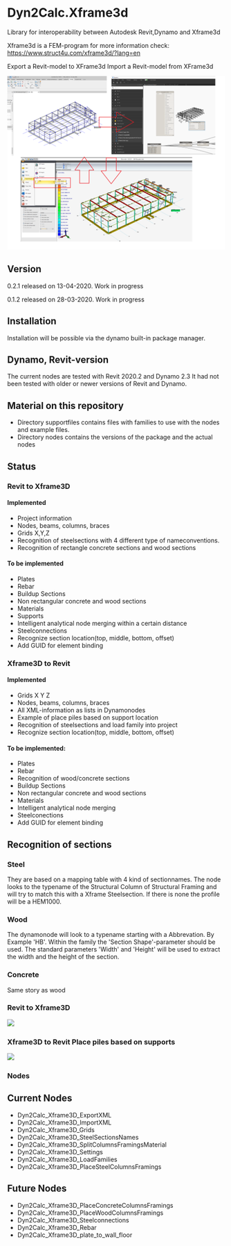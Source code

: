 # Dyn2Calc.Xframe3d
Library for interoperability between Autodesk Revit,Dynamo and Xframe3d

Xframe3d is a FEM-program for more information check: https://www.struct4u.com/xframe3d/?lang=en 

Export a Revit-model to XFrame3d
Import a Revit-model from XFrame3d

![Image](Dyn2CalcXframe3DImage.png)

## Version
0.2.1 released on 13-04-2020. Work in progress

0.1.2 released on 28-03-2020. Work in progress

## Installation
Installation will be possible via the dynamo built-in package manager.

## Dynamo, Revit-version
The current nodes are tested with Revit 2020.2 and Dynamo 2.3
It had not been tested with older or newer versions of Revit and Dynamo.

## Material on this repository
* Directory supportfiles contains files with families to use with the nodes and example files.
* Directory nodes contains the versions of the package and the actual nodes


## Status

### Revit to Xframe3D

#### Implemented
* Project information
* Nodes, beams, columns, braces
* Grids X,Y,Z
* Recognition of steelsections with 4 different type of nameconventions.
* Recognition of rectangle concrete sections and wood sections

#### To be implemented
* Plates
* Rebar
* Buildup Sections
* Non rectangular concrete and wood sections
* Materials
* Supports
* Intelligent analytical node merging within a certain distance
* Steelconnections
* Recognize section location(top, middle, bottom, offset)
* Add GUID for element binding

### Xframe3D to Revit

#### Implemented
* Grids X Y Z
* Nodes, beams, columns, braces
* All XML-information as lists in Dynamonodes
* Example of place piles based on support location
* Recognition of steelsections and load family into project
* Recognize section location(top, middle, bottom, offset)

#### To be implemented:
* Plates
* Rebar
* Recognition of wood/concrete sections
* Buildup Sections
* Non rectangular concrete and wood sections
* Materials
* Intelligent analytical node merging
* Steelconections
* Add GUID for element binding

## Recognition of sections

### Steel
They are based on a mapping table with 4 kind of sectionnames. The node looks to the typename of the Structural Column of Structural Framing and will try to match this with a Xframe Steelsection. If there is none the profile will be a HEM1000.

### Wood
The dynamonode will look to a typename starting with a Abbrevation. By Example 'HB'. Within the family the 'Section Shape'-parameter should be used. The standard parameters 'Width' and 'Height' will be used to extract the width and the height of the section.

### Concrete
Same story as wood

### Revit to Xframe3D

![](RevittoXframe3D.gif)

### Xframe3D to Revit Place piles based on supports

![](Xframe3DtoRevit.gif)


### Nodes

## **Current Nodes**
* Dyn2Calc_Xframe3D_ExportXML
* Dyn2Calc_Xframe3D_ImportXML
* Dyn2Calc_Xframe3D_Grids
* Dyn2Calc_Xframe3D_SteelSectionsNames
* Dyn2Calc_Xframe3D_SplitColumnsFramingsMaterial
* Dyn2Calc_Xframe3D_Settings
* Dyn2Calc_Xframe3D_LoadFamilies
* Dyn2Calc_Xframe3D_PlaceSteelColumnsFramings

## **Future Nodes**
* Dyn2Calc_Xframe3D_PlaceConcreteColumnsFramings
* Dyn2Calc_Xframe3D_PlaceWoodColumnsFramings
* Dyn2Calc_Xframe3D_Steelconnections
* Dyn2Calc_Xframe3D_Rebar
* Dyn2Calc_Xframe3D_plate_to_wall_floor
